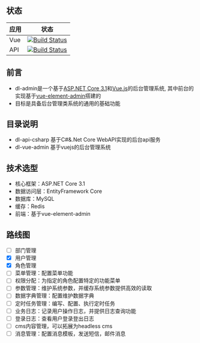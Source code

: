 ## 状态
| 应用 | 状态 |
|-|-|
|Vue|[![Build Status](https://dev.azure.com/Zhiwen-Lin/Codepie/_apis/build/status/dl-admin-vue?branchName=master)](https://dev.azure.com/Zhiwen-Lin/Codepie/_build/latest?definitionId=25&branchName=master)|
|API|[![Build Status](https://dev.azure.com/Zhiwen-Lin/Codepie/_apis/build/status/dl-admin-api?branchName=master)](https://dev.azure.com/Zhiwen-Lin/Codepie/_build/latest?definitionId=24&branchName=master)|

## 前言
- dl-admin是一个基于[ASP.NET Core 3.1](https://dotnet.microsoft.com/apps/aspnet)和[Vue.js](https://cn.vuejs.org)的后台管理系统, 其中前台的实现基于[vue-element-admin](https://github.com/PanJiaChen/vue-element-admin)搭建的
- 目标是具备后台管理类系统的通用的基础功能

## 目录说明
- dl-api-csharp 基于C#&.Net Core WebAPI实现的后台api服务
- dl-vue-admin 基于vuejs的后台管理系统

## 技术选型
- 核心框架：ASP.NET Core 3.1
- 数据访问层：EntityFramework Core
- 数据库：MySQL
- 缓存：Redis
- 前端：基于vue-element-admin

## 路线图
- [ ] 部门管理
- [x] 用户管理
- [x] 角色管理
- [ ] 菜单管理：配置菜单功能
- [ ] 权限分配：为指定的角色配置特定的功能菜单
- [ ] 参数管理：维护系统参数，并缓存系统参数提供高效的读取
- [ ] 数据字典管理：配置维护数据字典
- [ ] 定时任务管理：编写、配置、执行定时任务
- [ ] 业务日志：记录用户操作日志，并提供日志查询功能
- [ ] 登录日志：查看用户登录登出日志
- [ ] cms内容管理，可以拓展为headless cms
- [ ] 消息管理：配置消息模板，发送短信，邮件消息
